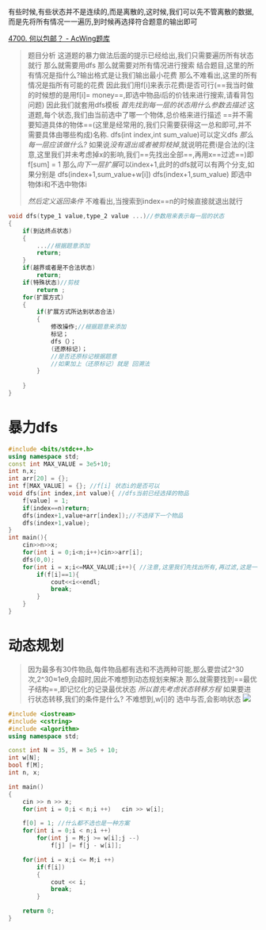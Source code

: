 有些时候,有些状态并不是连续的,而是离散的,这时候,我们可以先不管离散的数据,而是先将所有情况一一遍历,到时候再选择符合题意的输出即可

[4700. 何以包邮？ - AcWing题库](https://www.acwing.com/problem/content/description/4703/)
> 题目分析
> 这道题的暴力做法后面的提示已经给出,我们只需要遍历所有状态就行
> 那么就需要用dfs
> 那么就需要对所有情况进行搜索
> 结合题目,这里的所有情况是指什么?输出格式是让我们输出最小花费
> 那么不难看出,这里的所有情况是指所有可能的花费
> 因此我们用f\[i\]来表示花费i是否可行(==我当时做的时候想的是用f\[i\]\= money==,即选中物品i后的价钱来进行搜索,请看背包问题)
> 因此我们就套用dfs模板
> *首先找到每一层的状态用什么参数去描述*
> 这道题,每个状态,我们由当前选中了哪一个物体,总价格来进行描述
> ==并不需要知道具体的物体==(这里是经常用的,我们只需要获得这一总和即可,并不需要具体由哪些构成)名称.
> dfs(int index,int sum_value)可以定义dfs
> *那么每一层应该做什么?*
> 如果说*没有退出或者被剪枝掉*,就说明花费i是合法的(注意,这里我们并未考虑掉x的影响,我们==先找出全部==,再用x==过滤==)即f\[sum\] = 1
> 那么*向下一层扩展*可以index+1,此时的dfs就可以有两个分支,如果分别是
> dfs(index+1,sum_value+w\[i\])
> dfs(index+1,sum_value)
> 即选中物体i和不选中物体i
> 
> *然后定义返回条件* 
> 不难看出,当搜索到index\==n的时候直接就退出就行
> 

```c++
void dfs(type_1 value,type_2 value ...)//参数用来表示每一层的状态  
{  
    if(到达终点状态)  
    {  
        ...//根据题意添加  
        return;  
    }  
    if(越界或者是不合法状态)  
        return;  
    if(特殊状态)//剪枝
        return ;
    for(扩展方式)  
    {  
        if(扩展方式所达到状态合法)  
        {  
            修改操作;//根据题意来添加  
            标记；  
            dfs（）；  
            (还原标记)；  
            //是否还原标记根据题意  
            //如果加上（还原标记）就是 回溯法  
        }  
 
    }  
}  
```

# 暴力dfs
```c++
#include <bits/stdc++.h>
using namespace std;
const int MAX_VALUE = 3e5+10;
int n,x;
int arr[20] = {};
int f[MAX_VALUE] = {}; //f[i] 状态i的是否可以
void dfs(int index,int value){ //dfs当前已经选择的物品
	f[value] = 1;
	if(index==n)return;
	dfs(index+1,value+arr[index]);//不选择下一个物品
	dfs(index+1,value);
}
int main(){
	cin>>n>>x;
	for(int i = 0;i<n;i++)cin>>arr[i];
	dfs(0,0);
	for(int i = x;i<=MAX_VALUE;i++){ //注意,这里我们先找出所有,再过滤,这是一种很常见的思维.
		if(f[i]==1){
			cout<<i<<endl;
			break;
		}
	}
}
```

# 动态规划
> 因为最多有30件物品,每件物品都有选和不选两种可能,那么要尝试2^30次,2^30≈1e9,会超时,因此不难想到动态规划来解决
> 那么就需要找到==最优子结构==,即记忆化的记录最优状态
> *所以首先考虑状态转移方程*
> 如果要进行状态转移,我们的条件是什么?
> 不难想到,w\[i\]的 选中与否,会影响状态
![](Pasted%20image%2020240916172119.png)
```c++
#include <iostream>
#include <cstring>
#include <algorithm>
using namespace std;

const int N = 35, M = 3e5 + 10;
int w[N];
bool f[M];
int n, x;

int main()
{
    cin >> n >> x;
    for(int i = 0;i < n;i ++)   cin >> w[i];

    f[0] = 1; //什么都不选也是一种方案
    for(int i = 0;i < n;i ++)
        for(int j = M;j >= w[i];j --)
            f[j] |= f[j - w[i]];

    for(int i = x;i <= M;i ++)
        if(f[i])
        {
            cout << i;
            break;
        }

    return 0;
}
```